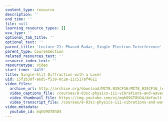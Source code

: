 ```yaml
---
content_type: resource
description: ''
end_time: ''
file: null
learning_resource_types: []
ocw_type: ''
optional_tab_title: ''
optional_text: ''
parent_title: 'Lecture 21: Phased Radar, Single Electron Interference'
parent_type: CourseSection
related_resources_text: ''
resource_index_text: ''
resourcetype: Video
start_time: '4419'
title: Single-Slit Diffraction with a Laser
uid: 15f1b30f-a6d5-f539-0c2e-11c517af4611
video_files:
  archive_url: http://archive.org/download/MIT8.03SCF16/MIT8_03SCF16_lec21_300k.mp4
  video_captions_file: /courses/8-03sc-physics-iii-vibrations-and-waves-fall-2016/5662f2c096015f92ac324c2c36c8f5ba_mqhO9GT8hD4.vtt
  video_thumbnail_file: https://img.youtube.com/vi/mqhO9GT8hD4/default.jpg
  video_transcript_file: /courses/8-03sc-physics-iii-vibrations-and-waves-fall-2016/259c3d794126fb617d7395c635a637f1_mqhO9GT8hD4.pdf
video_metadata:
  youtube_id: mqhO9GT8hD4
---
```

